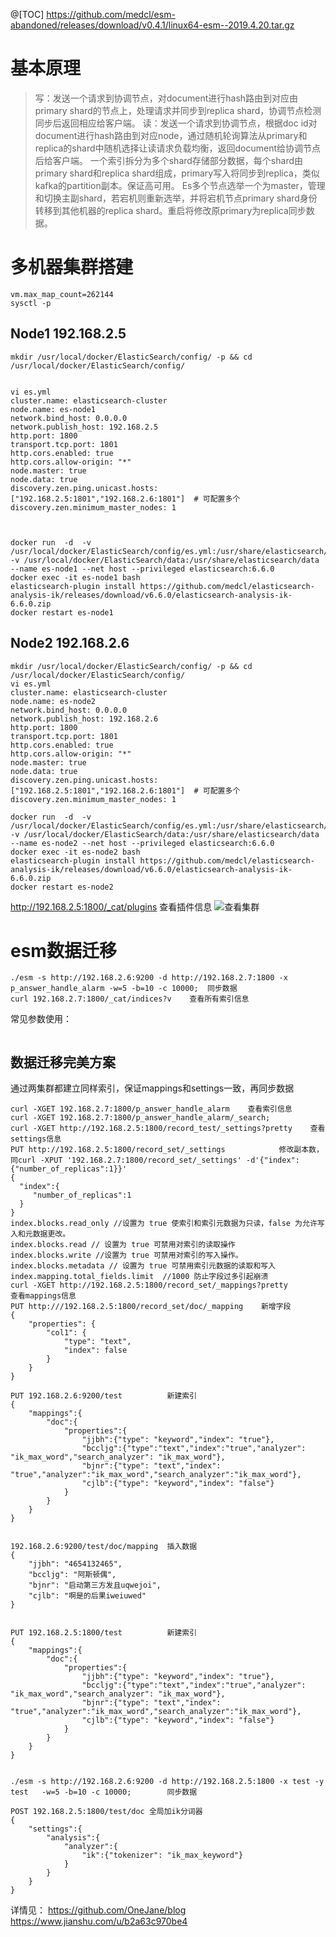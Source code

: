 @[TOC]
https://github.com/medcl/esm-abandoned/releases/download/v0.4.1/linux64-esm--2019.4.20.tar.gz


# 基本原理
> 写：发送一个请求到协调节点，对document进行hash路由到对应由primary shard的节点上，处理请求并同步到replica shard，协调节点检测同步后返回相应给客户端。
读：发送一个请求到协调节点，根据doc id对document进行hash路由到对应node，通过随机轮询算法从primary和replica的shard中随机选择让读请求负载均衡，返回document给协调节点后给客户端。
一个索引拆分为多个shard存储部分数据，每个shard由primary shard和replica shard组成，primary写入将同步到replica，类似kafka的partition副本。保证高可用。
Es多个节点选举一个为master，管理和切换主副shard，若宕机则重新选举，并将宕机节点primary shard身份转移到其他机器的replica shard。重启将修改原primary为replica同步数据。



# 多机器集群搭建

``` vi /etc/sysctl.conf
vm.max_map_count=262144
sysctl -p
```
## Node1 192.168.2.5

``` mkdir /usr/local/docker/ElasticSearch/data -p && chmod 777 /usr/local/docker/ElasticSearch/data
mkdir /usr/local/docker/ElasticSearch/config/ -p && cd /usr/local/docker/ElasticSearch/config/


vi es.yml
cluster.name: elasticsearch-cluster
node.name: es-node1
network.bind_host: 0.0.0.0
network.publish_host: 192.168.2.5
http.port: 1800
transport.tcp.port: 1801
http.cors.enabled: true
http.cors.allow-origin: "*"
node.master: true
node.data: true
discovery.zen.ping.unicast.hosts: ["192.168.2.5:1801","192.168.2.6:1801"]  # 可配置多个
discovery.zen.minimum_master_nodes: 1



docker run  -d  -v /usr/local/docker/ElasticSearch/config/es.yml:/usr/share/elasticsearch/config/elasticsearch.yml -v /usr/local/docker/ElasticSearch/data:/usr/share/elasticsearch/data --name es-node1 --net host --privileged elasticsearch:6.6.0
docker exec -it es-node1 bash
elasticsearch-plugin install https://github.com/medcl/elasticsearch-analysis-ik/releases/download/v6.6.0/elasticsearch-analysis-ik-6.6.0.zip
docker restart es-node1
```
## Node2 192.168.2.6

``` mkdir /usr/local/docker/ElasticSearch/data -p && chmod 777 /usr/local/docker/ElasticSearch/data
mkdir /usr/local/docker/ElasticSearch/config/ -p && cd /usr/local/docker/ElasticSearch/config/
vi es.yml
cluster.name: elasticsearch-cluster
node.name: es-node2
network.bind_host: 0.0.0.0
network.publish_host: 192.168.2.6
http.port: 1800
transport.tcp.port: 1801
http.cors.enabled: true
http.cors.allow-origin: "*"
node.master: true
node.data: true
discovery.zen.ping.unicast.hosts: ["192.168.2.5:1801","192.168.2.6:1801"]  # 可配置多个
discovery.zen.minimum_master_nodes: 1

docker run  -d  -v /usr/local/docker/ElasticSearch/config/es.yml:/usr/share/elasticsearch/config/elasticsearch.yml -v /usr/local/docker/ElasticSearch/data:/usr/share/elasticsearch/data --name es-node2 --net host --privileged elasticsearch:6.6.0
docker exec -it es-node2 bash
elasticsearch-plugin install https://github.com/medcl/elasticsearch-analysis-ik/releases/download/v6.6.0/elasticsearch-analysis-ik-6.6.0.zip
docker restart es-node2
```
http://192.168.2.5:1800/_cat/plugins    查看插件信息
![查看集群](https://www.github.com/OneJane/blog/raw/master/小书匠/1563335975460.png)

# esm数据迁移
``` linux
./esm -s http://192.168.2.6:9200 -d http://192.168.2.7:1800 -x p_answer_handle_alarm -w=5 -b=10 -c 10000;  同步数据
curl 192.168.2.7:1800/_cat/indices?v	查看所有索引信息
```
常见参数使用：

``` ./esm -s http://192.168.2.6:9200 -d http://192.168.2.7:1800 -x t_record_analyze -y record_test --copy_settings --copy_mappings --shards=4 -w=5 -b=10 -c 10000;
```
## 数据迁移完美方案
通过两集群都建立同样索引，保证mappings和settings一致，再同步数据

``` linux
curl -XGET 192.168.2.7:1800/p_answer_handle_alarm    查看索引信息
curl -XGET 192.168.2.7:1800/p_answer_handle_alarm/_search; 
curl -XGET http://192.168.2.5:1800/record_test/_settings?pretty    查看settings信息
PUT http://192.168.2.5:1800/record_set/_settings            修改副本数，同curl -XPUT '192.168.2.7:1800/record_set/_settings' -d'{"index":{"number_of_replicas":1}}'
{
  "index":{
     "number_of_replicas":1
  }
}
index.blocks.read_only //设置为 true 使索引和索引元数据为只读，false 为允许写入和元数据更改。
index.blocks.read // 设置为 true 可禁用对索引的读取操作
index.blocks.write //设置为 true 可禁用对索引的写入操作。
index.blocks.metadata // 设置为 true 可禁用索引元数据的读取和写入
index.mapping.total_fields.limit  //1000 防止字段过多引起崩溃
curl -XGET http://192.168.2.5:1800/record_set/_mappings?pretty        查看mappings信息
PUT http:///192.168.2.5:1800/record_set/doc/_mapping    新增字段
{
    "properties": {
        "col1": {
            "type": "text",
            "index": false
        }
    }
}

PUT 192.168.2.6:9200/test          新建索引
{
    "mappings":{
        "doc":{
            "properties":{
                "jjbh":{"type": "keyword","index": "true"},
                "bccljg":{"type":"text","index":"true","analyzer": "ik_max_word","search_analyzer": "ik_max_word"},
                "bjnr":{"type": "text","index": "true","analyzer":"ik_max_word","search_analyzer":"ik_max_word"},
                "cjlb":{"type": "keyword","index": "false"}
            }
        }
    }
}


192.168.2.6:9200/test/doc/mapping  插入数据
{
    "jjbh": "4654132465",
    "bccljg": "阿斯顿偶",
    "bjnr": "启动第三方发且uqwejoi",
    "cjlb": "啊是的后果iweiuwed"
}


PUT 192.168.2.5:1800/test          新建索引
{
    "mappings":{
        "doc":{
            "properties":{
                "jjbh":{"type": "keyword","index": "true"},
                "bccljg":{"type":"text","index":"true","analyzer": "ik_max_word","search_analyzer": "ik_max_word"},
                "bjnr":{"type": "text","index": "true","analyzer":"ik_max_word","search_analyzer":"ik_max_word"},
                "cjlb":{"type": "keyword","index": "false"}
            }
        }
    }
}


./esm -s http://192.168.2.6:9200 -d http://192.168.2.5:1800 -x test -y test   -w=5 -b=10 -c 10000;        同步数据

POST 192.168.2.5:1800/test/doc 全局加ik分词器
{
    "settings":{
        "analysis":{
            "analyzer":{
                "ik":{"tokenizer": "ik_max_keyword"}
            }
        }
    }
}
```

详情见：
https://github.com/OneJane/blog
https://www.jianshu.com/u/b2a63c970be4